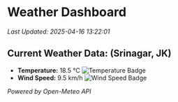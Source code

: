 
# Weather Dashboard

_Last Updated: 2025-04-16 13:22:01_

## Current Weather Data: (Srinagar, JK)
- **Temperature:** 18.5 °C ![Temperature Badge](https://img.shields.io/badge/Temperature-Low%20Temp-blue)
- **Wind Speed:** 9.5 km/h ![Wind Speed Badge](https://img.shields.io/badge/Wind%20Speed-Light%20Wind-blue)

*Powered by Open-Meteo API*
